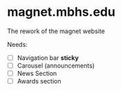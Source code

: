 # magnet.mbhs.edu
The rework of the magnet website

Needs:
 - [ ] Navigation bar **sticky**
 - [ ] Carousel (announcements)
 - [ ] News Section
 - [ ] Awards section
